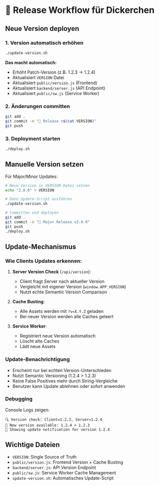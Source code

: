# 🚀 Release Workflow für Dickerchen

## Neue Version deployen

### 1. Version automatisch erhöhen
```bash
./update-version.sh
```
**Das macht automatisch:**
- Erhöht Patch-Version (z.B. 1.2.3 → 1.2.4)
- Aktualisiert `VERSION` Datei
- Aktualisiert `public/version.js` (Frontend)
- Aktualisiert `backend/server.js` (API Endpoint)
- Aktualisiert `public/sw.js` (Service Worker)

### 2. Änderungen committen
```bash
git add .
git commit -m "🚀 Release v$(cat VERSION)"
git push
```

### 3. Deployment starten
```bash
./deploy.sh
```

## Manuelle Version setzen

Für Major/Minor Updates:
```bash
# Neue Version in VERSION Datei setzen
echo "2.0.0" > VERSION

# Dann Update-Script ausführen
./update-version.sh

# Committen und deployen
git add .
git commit -m "🚀 Major Release v2.0.0"
git push
./deploy.sh
```

## Update-Mechanismus

### Wie Clients Updates erkennen:

1. **Server Version Check** (`/api/version`):
   - Client fragt Server nach aktueller Version
   - Vergleicht mit eigener Version (`window.APP_VERSION`)
   - Nutzt echte Semantic Version Comparison

2. **Cache Busting**:
   - Alle Assets werden mit `?v=X.Y.Z` geladen
   - Bei neuer Version werden alle Caches geleert

3. **Service Worker**:
   - Registriert neue Version automatisch
   - Löscht alte Caches
   - Lädt neue Assets

### Update-Benachrichtigung

- Erscheint nur bei echten Version-Unterschieden
- Nutzt Semantic Versioning (1.2.4 > 1.2.3)
- Keine False Positives mehr durch String-Vergleiche
- Benutzer kann Update ablehnen oder sofort anwenden

### Debugging

Console Logs zeigen:
```
🔍 Version check: Client=1.2.3, Server=1.2.4
🚀 New version available: 1.2.4 > 1.2.3
📢 Showing update notification for version 1.2.4
```

## Wichtige Dateien

- `VERSION`: Single Source of Truth
- `public/version.js`: Frontend Version + Cache Busting
- `backend/server.js`: API Version Endpoint
- `public/sw.js`: Service Worker Cache Management
- `update-version.sh`: Automatisches Update-Script
